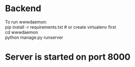 ﻿# Backend
To run wwwdaemon:  
pip install -r requirements.txt  # or create virtualenv first  
cd wwwdaemon  
python manage.py runserver  

# Server is started on port 8000
